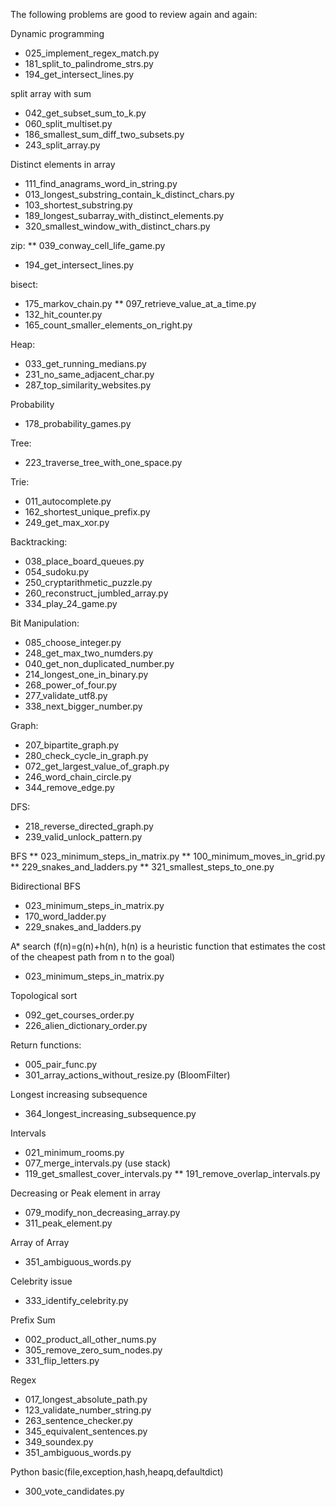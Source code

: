 The following problems are good to review again and again:

Dynamic programming
* 025_implement_regex_match.py
* 181_split_to_palindrome_strs.py
* 194_get_intersect_lines.py

split array with sum
* 042_get_subset_sum_to_k.py
* 060_split_multiset.py
* 186_smallest_sum_diff_two_subsets.py
* 243_split_array.py

Distinct elements in array
* 111_find_anagrams_word_in_string.py
* 013_longest_substring_contain_k_distinct_chars.py
* 103_shortest_substring.py
* 189_longest_subarray_with_distinct_elements.py 
* 320_smallest_window_with_distinct_chars.py
 
zip:
** 039_conway_cell_life_game.py
* 194_get_intersect_lines.py

bisect:
* 175_markov_chain.py
** 097_retrieve_value_at_a_time.py
* 132_hit_counter.py
* 165_count_smaller_elements_on_right.py

Heap:
* 033_get_running_medians.py
* 231_no_same_adjacent_char.py
* 287_top_similarity_websites.py

Probability
* 178_probability_games.py

Tree:
* 223_traverse_tree_with_one_space.py

Trie:
* 011_autocomplete.py
* 162_shortest_unique_prefix.py
* 249_get_max_xor.py

Backtracking:
* 038_place_board_queues.py
* 054_sudoku.py
* 250_cryptarithmetic_puzzle.py
* 260_reconstruct_jumbled_array.py
* 334_play_24_game.py

Bit Manipulation:
* 085_choose_integer.py
* 248_get_max_two_numders.py
* 040_get_non_duplicated_number.py
* 214_longest_one_in_binary.py
* 268_power_of_four.py
* 277_validate_utf8.py
* 338_next_bigger_number.py

Graph:
* 207_bipartite_graph.py
* 280_check_cycle_in_graph.py
* 072_get_largest_value_of_graph.py
* 246_word_chain_circle.py
* 344_remove_edge.py

DFS:
* 218_reverse_directed_graph.py
* 239_valid_unlock_pattern.py

BFS
** 023_minimum_steps_in_matrix.py
** 100_minimum_moves_in_grid.py
** 229_snakes_and_ladders.py
** 321_smallest_steps_to_one.py

Bidirectional BFS
* 023_minimum_steps_in_matrix.py
* 170_word_ladder.py
* 229_snakes_and_ladders.py

A* search (f(n)=g(n)+h(n), h(n) is a heuristic function that estimates the cost of the cheapest path from n to the goal)
* 023_minimum_steps_in_matrix.py

Topological sort
* 092_get_courses_order.py
* 226_alien_dictionary_order.py

Return functions:
* 005_pair_func.py
* 301_array_actions_without_resize.py  (BloomFilter)

Longest increasing subsequence
* 364_longest_increasing_subsequence.py

Intervals
* 021_minimum_rooms.py
* 077_merge_intervals.py (use stack)
* 119_get_smallest_cover_intervals.py
** 191_remove_overlap_intervals.py 

Decreasing or Peak element in array
* 079_modify_non_decreasing_array.py
* 311_peak_element.py

Array of Array
* 351_ambiguous_words.py

Celebrity issue
* 333_identify_celebrity.py

Prefix Sum
* 002_product_all_other_nums.py
* 305_remove_zero_sum_nodes.py
* 331_flip_letters.py

Regex
* 017_longest_absolute_path.py
* 123_validate_number_string.py
* 263_sentence_checker.py
* 345_equivalent_sentences.py
* 349_soundex.py
* 351_ambiguous_words.py

Python basic(file,exception,hash,heapq,defaultdict)
* 300_vote_candidates.py
